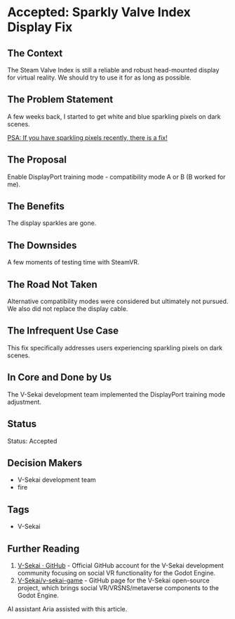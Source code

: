 # Accepted: Sparkly Valve Index Display Fix

## The Context

The Steam Valve Index is still a reliable and robust head-mounted display for virtual reality. We should try to use it for as long as possible.

## The Problem Statement

A few weeks back, I started to get white and blue sparkling pixels on dark scenes.

[PSA: If you have sparkling pixels recently, there is a fix!](https://www.reddit.com/r/ValveIndex/comments/oxd6xa/psa_if_you_have_sparkling_pixels_recently_there/)

## The Proposal

Enable DisplayPort training mode - compatibility mode A or B (B worked for me).

## The Benefits

The display sparkles are gone.

## The Downsides

A few moments of testing time with SteamVR.

## The Road Not Taken

Alternative compatibility modes were considered but ultimately not pursued. We also did not replace the display cable.

## The Infrequent Use Case

This fix specifically addresses users experiencing sparkling pixels on dark scenes.

## In Core and Done by Us

The V-Sekai development team implemented the DisplayPort training mode adjustment.

## Status

Status: Accepted <!-- Draft | Proposed | Rejected | Accepted | Deprecated | Superseded by -->

## Decision Makers

- V-Sekai development team
- fire

## Tags

- V-Sekai

## Further Reading

1. [V-Sekai · GitHub](https://github.com/v-sekai) - Official GitHub account for the V-Sekai development community focusing on social VR functionality for the Godot Engine.
2. [V-Sekai/v-sekai-game](https://github.com/v-sekai/v-sekai-game) - GitHub page for the V-Sekai open-source project, which brings social VR/VRSNS/metaverse components to the Godot Engine.

AI assistant Aria assisted with this article.
